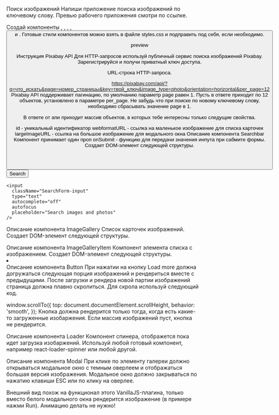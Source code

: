 Поиск изображений Напиши приложение поиска изображений по ключевому слову. Превью рабочего
приложения смотри по ссылке.

Создай компоненты <Searchbar>, <ImageGallery>, <ImageGalleryItem>, <Loader>, <Button> и <Modal>.
Готовые стили компонентов можно взять в файле styles.css и подправить под себя, если необходимо.

preview

Инструкция Pixabay API Для HTTP-запросов используй публичный сервис поиска изображений Pixabay.
Зарегистрируйся и получи приватный ключ доступа.

URL-строка HTTP-запроса.

https://pixabay.com/api/?q=что_искать&page=номер_страницы&key=твой_ключ&image_type=photo&orientation=horizontal&per_page=12
Pixabay API поддерживает пагинацию, по умолчанию параметр page равен 1. Пусть в ответе приходит по
12 объектов, установлено в параметре per_page. Не забудь что при поиске по новому ключевому слову,
необходимо сбрасывать значение page в 1.

В ответе от апи приходит массив объектов, в которых тебе интересны только следущие свойства.

id - уникальный идентификатор webformatURL - ссылка на маленькое изображение для списка карточек
largeImageURL - ссылка на большое изображение для модального окна Описание компонента Searchbar
Компонент принимает один проп onSubmit - функцию для передачи значения инпута при сабмите формы.
Создает DOM-элемент следующей структуры.

<header className="Searchbar">
  <form className="SearchForm">
    <button type="submit" className="SearchForm-button">
      <span className="SearchForm-button-label">Search</span>
    </button>

    <input
      className="SearchForm-input"
      type="text"
      autocomplete="off"
      autofocus
      placeholder="Search images and photos"
    />

  </form>
</header>
Описание компонента ImageGallery
Список карточек изображений. Создает DOM-элемент следующей структуры.

<ul className="ImageGallery">
  <!-- Набор <li> с изображениями -->
</ul>
Описание компонента ImageGalleryItem
Компонент элемента списка с изображением. Создает DOM-элемент следующей структуры.

<li className="ImageGalleryItem">
  <img src="" alt="" className="ImageGalleryItem-image" />
</li>
Описание компонента Button
При нажатии на кнопку Load more должна догружаться следующая порция изображений и рендериться вместе с предыдущими. После загрузки и рендера новой партии изображений страница должна плавно скролиться. Для скрола используй следующий код.

window.scrollTo({ top: document.documentElement.scrollHeight, behavior: 'smooth', }); Кнопка должна
рендерится только тогда, когда есть какие-то загруженные изобаржения. Если массив изображений пуст,
кнопка не рендерится.

Описание компонента Loader Компонент спинера, отображется пока идет загрузка изобаржений. Используй
любой готовый компонент, например react-loader-spinner или любой другой.

Описание компонента Modal При клике по элементу галереи должно открываться модальное окно с темным
оверлеем и отображаться большая версия изображения. Модальное окно должно закрываться по нажатию
клавиши ESC или по клику на оверлее.

Внешний вид похож на функционал этого VanillaJS-плагина, только вместо белого модального окна
рендерится изображение (в примере нажми Run). Анимацию делать не нужно!

<div className="Overlay">
  <div className="Modal">
    <img src="" alt="" />
  </div>
</div>
